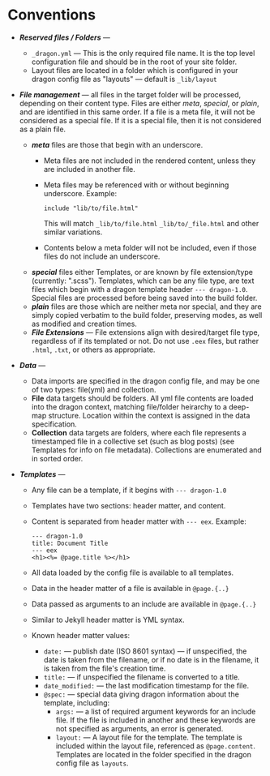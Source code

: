 # Conventions

- ___Reserved files / Folders___ — 
  - `_dragon.yml` — This is the only required file name. It is the top level
    configuration file and should be in the root of your site folder.
  - Layout files are located in a folder which is configured in your dragon
    config file as "layouts" — default is `_lib/layout`

- ___File management___ — all files in the target folder will be processed,
  depending on their content type. Files are either _meta_, _special_,
  or _plain_, and are identified in this same order. If a file is a meta file,
  it will not be considered as a special file. If it is a special file, then it
  is not considered as a plain file.
  - ___meta___ files are those that begin with an underscore.
    - Meta files are not included in the rendered content, unless they are
      included in another file.
    - Meta files may be referenced with or without beginning underscore. Example:

      `include "lib/to/file.html"`

      This will match `_lib/to/file.html` `_lib/to/_file.html` and other similar
      variations.
    - Contents below a meta folder will not be included, even if those
      files do not include an underscore.
  - ___special___ files either Templates, or are known by file extension/type
    (currently: ".scss"). Templates, which can be any file type, are text files
    which begin with a dragon template header `--- dragon-1.0`.
    Special files are processed before being saved into the build folder.
  - ___plain___ files are those which are neither meta nor special, and they are
    simply copied verbatim to the build folder, preserving modes, as well as
    modified and creation times.
  - ___File Extensions___ — File extensions align with desired/target file type,
    regardless of if its templated or not. Do not use `.eex` files, but rather
    `.html`, `.txt`, or others as appropriate.

- ___Data___ —
  - Data imports are specified in the dragon config file, and may be one of two types: file(yml) and collection.
  - __File__ data targets should be folders. All yml file contents are loaded into the dragon context,
    matching file/folder heirarchy to a deep-map structure. Location within the context
    is assigned in the data specification.
  - __Collection__ data targets are folders, where each file represents a timestamped
    file in a collective set (such as blog posts) (see Templates for info on
    file metadata). Collections are enumerated and in sorted order.

- ___Templates___ —
  - Any file can be a template, if it begins with `--- dragon-1.0`
  - Templates have two sections: header matter, and content.
  - Content is separated from header matter with `--- eex`. Example:

     ```
     --- dragon-1.0
     title: Document Title
     --- eex
     <h1><%= @page.title %></h1>
     ```

  - All data loaded by the config file is available to all templates.
  - Data in the header matter of a file is available in `@page.{..}`
  - Data passed as arguments to an include are available in `@page.{..}`
  - Similar to Jekyll header matter is YML syntax.
  - Known header matter values:

    - `date:` — publish date (ISO 8601 syntax) — if unspecified, the date is
      taken from the filename, or if no date is in the filename, it is taken
      from the file's creation time.
    - `title:` — if unspecified the filename is converted to a title.
    - `date_modified:` — the last modification timestamp for the file.
    - `@spec:` — special data giving dragon information about the template, including:
      - `args:` — a list of required argument keywords for an include file. If
        the file is included in another and these keywords are not specified
        as arguments, an error is generated.
      - `layout:` — A layout file for the template. The template is included within
        the layout file, referenced as `@page.content`. Templates are located
        in the folder specified in the dragon config file as `layouts`.
